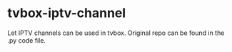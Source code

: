 # tvbox-iptv-channel
Let IPTV channels can be used in tvbox. Original repo can be found in the .py code file.
